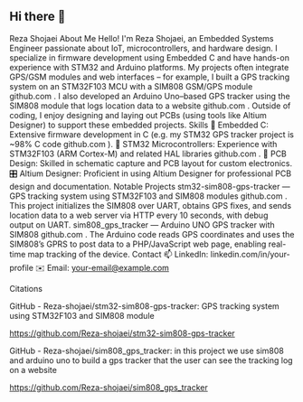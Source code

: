 ## Hi there 👋

Reza Shojaei
About Me
Hello! I'm Reza Shojaei, an Embedded Systems Engineer passionate about IoT, microcontrollers, and hardware design. I specialize in firmware development using Embedded C and have hands-on experience with STM32 and Arduino platforms. My projects often integrate GPS/GSM modules and web interfaces – for example, I built a GPS tracking system on an STM32F103 MCU with a SIM808 GSM/GPS module
github.com
. I also developed an Arduino Uno–based GPS tracker using the SIM808 module that logs location data to a website
github.com
. Outside of coding, I enjoy designing and laying out PCBs (using tools like Altium Designer) to support these embedded projects.
Skills
🔧 Embedded C: Extensive firmware development in C (e.g. my STM32 GPS tracker project is ~98% C code
github.com
).
🚀 STM32 Microcontrollers: Experience with STM32F103 (ARM Cortex-M) and related HAL libraries
github.com
.
📐 PCB Design: Skilled in schematic capture and PCB layout for custom electronics.
🎛 Altium Designer: Proficient in using Altium Designer for professional PCB design and documentation.
Notable Projects
stm32-sim808-gps-tracker — GPS tracking system using STM32F103 and SIM808 modules
github.com
. This project initializes the SIM808 over UART, obtains GPS fixes, and sends location data to a web server via HTTP every 10 seconds, with debug output on UART.
sim808_gps_tracker — Arduino UNO GPS tracker with SIM808
github.com
. The Arduino code reads GPS coordinates and uses the SIM808’s GPRS to post data to a PHP/JavaScript web page, enabling real-time map tracking of the device.
Contact
📫 LinkedIn: linkedin.com/in/your-profile
✉️ Email: your-email@example.com

Citations

GitHub - Reza-shojaei/stm32-sim808-gps-tracker: GPS tracking system using STM32F103 and SIM808 module

https://github.com/Reza-shojaei/stm32-sim808-gps-tracker

GitHub - Reza-shojaei/sim808_gps_tracker: in this project we use sim808 and arduino uno to build a gps tracker that the user can see the tracking log on a website

https://github.com/Reza-shojaei/sim808_gps_tracker
